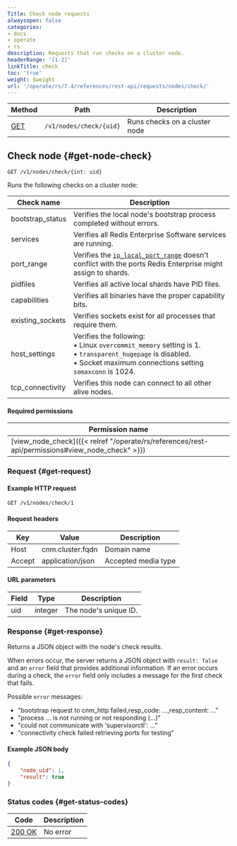 ```yaml
---
Title: Check node requests
alwaysopen: false
categories:
- docs
- operate
- rs
description: Requests that run checks on a cluster node.
headerRange: '[1-2]'
linkTitle: check
toc: 'true'
weight: $weight
url: '/operate/rs/7.4/references/rest-api/requests/nodes/check/'
---
```


| Method | Path | Description |
|--------|------|-------------|
| [GET](#get-node-check) | `/v1/nodes/check/{uid}` | Runs checks on a cluster node |

## Check node {#get-node-check}

	GET /v1/nodes/check/{int: uid}

Runs the following checks on a cluster node:

| Check name | Description |
|-----------|-------------|
| bootstrap_status | Verifies the local node's bootstrap process completed without errors. |
| services | Verifies all Redis Enterprise Software services are running. |
| port_range | Verifies the [`ip_local_port_range`](https://www.kernel.org/doc/html/latest/networking/ip-sysctl.html) doesn't conflict with the ports Redis Enterprise might assign to shards. |
| pidfiles | Verifies all active local shards have PID files. |
| capabilities | Verifies all binaries have the proper capability bits. |
| existing_sockets | Verifies sockets exist for all processes that require them. |
| host_settings | Verifies the following:<br />• Linux `overcommit_memory` setting is 1.<br />• `transparent_hugepage` is disabled.<br />• Socket maximum connections setting `somaxconn` is 1024. |
| tcp_connectivity | Verifies this node can connect to all other alive nodes. |

#### Required permissions

| Permission name |
|-----------------|
| [view_node_check]({{< relref "/operate/rs/references/rest-api/permissions#view_node_check" >}}) |

### Request {#get-request} 

#### Example HTTP request

	GET /v1/nodes/check/1


#### Request headers

| Key | Value | Description |
|-----|-------|-------------|
| Host | cnm.cluster.fqdn | Domain name |
| Accept | application/json | Accepted media type |

#### URL parameters

| Field | Type | Description |
|-------|------|-------------|
| uid | integer | The node's unique ID. |


### Response {#get-response} 

Returns a JSON object with the node's check results.

When errors occur, the server returns a JSON object with `result: false` and an `error` field that provides additional information. If an error occurs during a check, the `error` field only includes a message for the first check that fails.

Possible `error` messages:

- "bootstrap request to cnm_http failed,resp_code: ...,resp_content: ..."
- "process ... is not running or not responding (...)"
- "could not communicate with 'supervisorctl': ..."
- "connectivity check failed retrieving ports for testing"

#### Example JSON body

```json
{
    "node_uid": 1,
    "result": true
}
```

### Status codes {#get-status-codes} 

| Code | Description |
|------|-------------|
| [200 OK](https://www.rfc-editor.org/rfc/rfc9110.html#name-200-ok) | No error |
